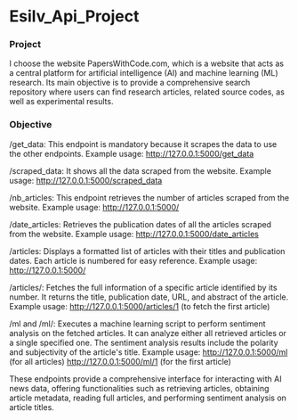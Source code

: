 # Esilv_Api_Project

### Project

I choose the website PapersWithCode.com, which is a website that acts as a central platform for artificial intelligence (AI) and machine learning (ML) research. Its main objective is to provide a comprehensive search repository where users can find research articles, related source codes, as well as experimental results.

### Objective

/get_data: This endpoint is mandatory because it scrapes the data to use the other endpoints.
Example usage: http://127.0.0.1:5000/get_data

/scraped_data: It shows all the data scraped from the website.
Example usage: http://127.0.0.1:5000/scraped_data

/nb_articles: This endpoint retrieves the number of articles scraped from the website.
Example usage: http://127.0.0.1:5000/

/date_articles: Retrieves the publication dates of all the articles scraped from the website.
Example usage: http://127.0.0.1:5000/date_articles

/articles: Displays a formatted list of articles with their titles and publication dates. Each article is numbered for easy reference.
Example usage: http://127.0.0.1:5000/

/articles/<number>: Fetches the full information of a specific article identified by its number. It returns the title, publication date, URL, and abstract of the article.
Example usage: http://127.0.0.1:5000/articles/1 (to fetch the first article)

/ml and /ml/<number>: Executes a machine learning script to perform sentiment analysis on the fetched articles. It can analyze either all retrieved articles or a single specified one. The sentiment analysis results include the polarity and subjectivity of the article's title.
Example usage: http://127.0.0.1:5000/ml (for all articles)
               http://127.0.0.1:5000/ml/1 (for the first article)

These endpoints provide a comprehensive interface for interacting with AI news data, offering functionalities such as retrieving articles, obtaining article metadata, reading full articles, and performing sentiment analysis on article titles.